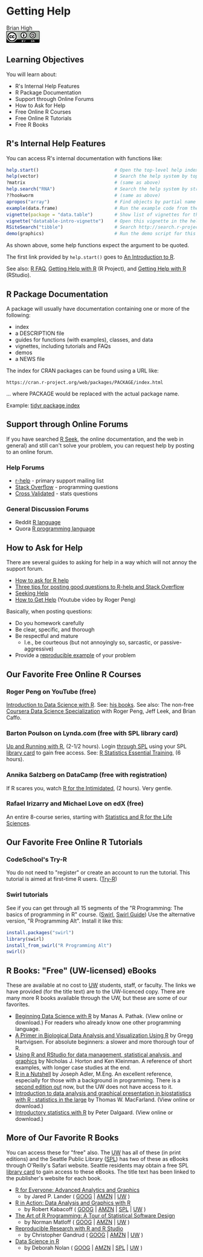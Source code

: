 # Getting Help
Brian High  
![CC BY-SA 4.0](../images/cc_by-sa_4.png)  



## Learning Objectives

You will learn about:

* R's Internal Help Features
* R Package Documentation
* Support through Online Forums
* How to Ask for Help
* Free Online R Courses
* Free Online R Tutorials
* Free R Books

## R's Internal Help Features

You can access R's internal documentation with functions like:


```r
help.start()                            # Open the top-level help index
help(vector)                            # Search the help system by topic
?matrix                                 # (same as above)
help.search("RNA")                      # Search the help system by string
??hookworm                              # (same as above)
apropos("array")                        # Find objects by partial name
example(data.frame)                     # Run the example code from the package
vignette(package = "data.table")        # Show list of vignettes for this package
vignette("datatable-intro-vignette")    # Open this vignette in the help viewer
RSiteSearch("tibble")                   # Search http://search.r-project.org
demo(graphics)                          # Run the demo script for this package
```

As shown above, some help functions expect the argument to be quoted.

The first link provided by `help.start()` goes to [An Introduction to R](https://cran.r-project.org/doc/manuals/r-release/R-intro.html). 

See also: [R FAQ](https://cran.r-project.org/doc/FAQ/R-FAQ.html), 
[Getting Help with R](https://www.r-project.org/help.html) (R Project), 
and [Getting Help with R](https://support.rstudio.com/hc/en-us/articles/200552336-Getting-Help-with-R) (RStudio).

## R Package Documentation

A package will usually have documentation containing one or more of the following:

* index
* a DESCRIPTION file
* guides for functions (with examples), classes, and data
* vignettes, including tutorials and FAQs
* demos
* a NEWS file

The index for CRAN packages can be found using a URL like:

```
https://cran.r-project.org/web/packages/PACKAGE/index.html
```

... where PACKAGE would be replaced with the actual package name.

Example: [tidyr package index](https://cran.r-project.org/web/packages/tidyr/index.html)

## Support through Online Forums

If you have searched [R Seek](http://rseek.org/), the online documentation, and 
the web in general) and still can't solve your problem, you can request help by 
posting to an online forum.

### Help Forums

* [r-help](https://stat.ethz.ch/mailman/listinfo/r-help) - primary support mailing list
* [Stack Overflow](http://stackoverflow.com/questions/tagged/r) - programming questions
* [Cross Validated](http://stats.stackexchange.com/questions/tagged/r) - stats questions

### General Discussion Forums

* Reddit [R language](https://www.reddit.com/r/Rlanguage/)
* Quora [R programming language](https://www.quora.com/topic/R-programming-language)

## How to Ask for Help

There are several guides to asking for help in a way which will not annoy the
support forum.

* [How to ask for R help](http://blog.revolutionanalytics.com/2014/01/how-to-ask-for-r-help.html)
* [Three tips for posting good questions to R-help and Stack Overflow](https://www.r-bloggers.com/three-tips-for-posting-good-questions-to-r-help-and-stack-overflow/)
* [Seeking Help](http://r-bio.github.io/seeking-help/)
* [How to Get Help](https://www.youtube.com/watch?v=ZFaWxxzouCY) (Youtube video by Roger Peng)

Basically, when posting questions:

* Do you homework carefully
* Be clear, specific, and thorough
* Be respectful and mature
    - I.e., be courteous (but not annoyingly so, sarcastic, or passive-aggressive)
* Provide a [reproducible example](http://stackoverflow.com/questions/5963269/how-to-make-a-great-r-reproducible-example%20) of your problem

## Our Favorite Free Online R Courses

### Roger Peng on YouTube (free)

[Introduction to Data Science with R](https://www.youtube.com/watch?v=EiKxy5IecUw&list=PLycnP7USbo1XGmTeFAAzr79e8V7zr7Ccx). See: [his books](https://leanpub.com/u/rdpeng). See also: The non-free [Coursera Data Science Specialization](https://www.coursera.org/specializations/jhu-data-science) with Roger Peng, Jeff Leek, and Brian Caffo.

### Barton Poulson on Lynda.com (free with SPL library card)

[Up and Running with R](http://www.lynda.com/R-tutorials/Up-Running-R/120612-2.html), (2-1/2 hours). Login [through SPL](https://ezproxy.spl.org/login?url=http://lynda.com/portal/sip?org=spl.org) using your SPL [library card](http://www.spl.org/using-the-library/get-started/get-a-library-card) to gain free access. See: [R Statistics Essential Training](https://www.lynda.com/R-tutorials/R-Statistics-Essential-Training/142447-2.html), (6 hours). 

### Annika Salzberg on DataCamp (free with registration)

If R scares you, watch [R for the Intimidated](https://www.datacamp.com/courses/r-for-the-intimidated), (2 hours). Very gentle.

### Rafael Irizarry and Michael Love on edX (free)

An entire 8-course series, starting with [Statistics and R for the Life Sciences](https://www.edx.org/course/statistics-r-life-sciences-harvardx-ph525-1x).

## Our Favorite Free Online R Tutorials

### CodeSchool's Try-R

You do not need to "register" or create an account to run the tutorial. This tutorial is aimed at first-time R users. ([Try-R](http://tryr.codeschool.com/))

### Swirl tutorials

See if you can get through all 15 segments of the "R Programming: The basics of programming in R" course. ([Swirl](http://swirlstats.com/students.html),
[Swirl Guide](https://github.com/ClaudiaBrauer/A-very-short-introduction-to-R/blob/master/documents/Using%20swirl%20to%20practise%20R.pdf)) Use the alternative version, "R Programming Alt". Install it like this:


```r
install.packages("swirl")
library(swirl)
install_from_swirl("R Programming Alt")
swirl()
```

## R Books: "Free" (UW-licensed) eBooks

These are available at no cost to [UW](https://www.lib.washington.edu/) students, 
staff, or faculty. The links we have provided (for the title text) are to the 
UW-licenced copy. There are many more R books available through the UW, but these
are some of our favorites.

- [Beginning Data Science with R](http://alliance-primo.hosted.exlibrisgroup.com/UW:all:CP71215329450001451) by Manas A. Pathak. (View online or download.) For readers who already know one other programming language.
- [A Primer in Biological Data Analysis and Visualization Using R](http://alliance-primo.hosted.exlibrisgroup.com/UW:all:CP71204319410001451) by Gregg Hartvigsen. For absolute beginners: a slower and more thorough tour of R.
- [Using R and RStudio for data management, statistical analysis, and graphics](http://alliance-primo.hosted.exlibrisgroup.com/UW:all:CP71226299210001451)  by Nicholas J. Horton and Ken Kleinman. A reference of short examples, with longer case studies at the end.
- [R in a Nutshell](http://alliance-primo.hosted.exlibrisgroup.com/UW:all:CP71155074480001451) by Joseph Adler, M.Eng. An excellent reference, especially for those with a background in programming. There is a [second edition out](http://shop.oreilly.com/product/0636920022008.do) now, but the UW does not have access to it.
- [Introduction to data analysis and graphical presentation in biostatistics with R : statistics in the large](http://alliance-primo.hosted.exlibrisgroup.com/UW:all:CP71197447610001451) by Thomas W. MacFarland. (View online or download.)
- [Introductory statistics with R](http://alliance-primo.hosted.exlibrisgroup.com/UW:all:CP71130982630001451) by Peter Dalgaard. (View online or download.)

## More of Our Favorite R Books

You can access these for "free" also. The [UW](https://www.lib.washington.edu/) has all of these (in print editions) and the Seattle Public Library ([SPL](http://www.spl.org/))
has two of these as eBooks through O'Reilly's Safari website. Seattle residents
may obtain a free SPL [library card](http://www.spl.org/using-the-library/get-started/get-a-library-card) to gain access to these eBooks. The title text
has been linked to the publisher's website for each book.

* [R for Everyone: Advanced Analytics and Graphics](http://www.jaredlander.com/r-for-everyone/)
    - by Jared P. Lander ( [GOOG](https://www.google.com/search?tbo=p&tbm=bks&q=intitle:%22R+for+Everyone%3A+Advanced+Analytics+and+Graphics%22&num=10&gws_rd=ssl) | [AMZN](http://www.amazon.com/dp/0321888030/?tag=5308-0610-7646) | [UW](http://alliance-primo.hosted.exlibrisgroup.com/primo_library/libweb/action/search.do?fn=search&ct=search&vid=UW&vl%28753972432UI0%29=title&vl%281UIStartWith0%29=starts+with&vl%28freeText0%29=%22R+for+Everyone%3A+Advanced+Analytics+and+Graphics%22&Submit=Search) )
* [R in Action: Data Analysis and Graphics with R](https://www.manning.com/books/r-in-action-second-edition) 
    - by Robert Kabacoff ( [GOOG](https://www.google.com/search?tbo=p&tbm=bks&q=intitle:%22R+in+Action%3A+Data+Analysis+and+Graphics+with+R%22&num=10&gws_rd=ssl) | [AMZN](http://www.amazon.com/dp/1617291382/?tag=5308-0610-7646) | [SPL](https://seattle.bibliocommons.com/search?t=title&search_category=title&q=%22R+in+Action%3A+Data+Analysis+and+Graphics+with+R%22&commit=Search) | [UW](http://alliance-primo.hosted.exlibrisgroup.com/primo_library/libweb/action/search.do?fn=search&ct=search&vid=UW&vl%28753972432UI0%29=title&vl%281UIStartWith0%29=starts+with&vl%28freeText0%29=%22R+in+Action%3A+Data+Analysis+and+Graphics+with+R%22&Submit=Search) )
* [The Art of R Programming: A Tour of Statistical Software Design](https://www.nostarch.com/artofr.htm) 
    - by Norman Matloff ( [GOOG](https://www.google.com/search?tbo=p&tbm=bks&q=intitle:%22The+Art+of+R+Programming%3A+A+Tour+of+Statistical+Software+Design%22&num=10&gws_rd=ssl) | [AMZN](http://www.amazon.com/dp/1593273843/?tag=5308-0610-7646) | [UW](http://alliance-primo.hosted.exlibrisgroup.com/primo_library/libweb/action/search.do?fn=search&ct=search&vid=UW&vl%28753972432UI0%29=title&vl%281UIStartWith0%29=starts+with&vl%28freeText0%29=%22The+Art+of+R+Programming%3A+A+Tour+of+Statistical+Software+Design%22&Submit=Search) )
* [Reproducible Research with R and R Studio](https://www.crcpress.com/Reproducible-Research-with-R-and-R-Studio-Second-Edition/Gandrud/p/book/9781498715379)
    - by Christopher Gandrud ( [GOOG](https://www.google.com/search?tbo=p&tbm=bks&q=intitle:%22Reproducible+Research+with+R+and+R+Studio%22&num=10&gws_rd=ssl) | [AMZN](http://www.amazon.com/dp/1466572841/?tag=5308-0610-7646) | [UW](http://alliance-primo.hosted.exlibrisgroup.com/primo_library/libweb/action/search.do?fn=search&ct=search&vid=UW&vl%28753972432UI0%29=title&vl%281UIStartWith0%29=starts+with&vl%28freeText0%29=%22Reproducible+Research+with+R+and+R+Studio%22&Submit=Search) )
* [Data Science in R](https://www.crcpress.com/Data-Science-in-R-A-Case-Studies-Approach-to-Computational-Reasoning-and/Nolan-Lang/p/book/9781482234817)
    - by Deborah Nolan ( [GOOG](https://www.google.com/search?tbo=p&tbm=bks&q=intitle:%22Data+Science+in+R%3A+A+Case+Studies+Approach+to+Computational+Reasoning+and+Problem+Solving%22&num=10&gws_rd=ssl) | [AMZN](http://www.amazon.com/dp/1482234815/?tag=5308-0610-7646) | [SPL](https://seattle.bibliocommons.com/search?t=title&search_category=title&q=%22Data+Science+in+R%3A+A+Case+Studies+Approach+to+Computational+Reasoning+and+Problem+Solving%22&commit=Search) | [UW](http://alliance-primo.hosted.exlibrisgroup.com/primo_library/libweb/action/search.do?fn=search&ct=search&vid=UW&vl%28753972432UI0%29=title&vl%281UIStartWith0%29=starts+with&vl%28freeText0%29=%22Data+Science+in+R%3A+A+Case+Studies+Approach+to+Computational+Reasoning+and+Problem+Solving%22&Submit=Search) )
